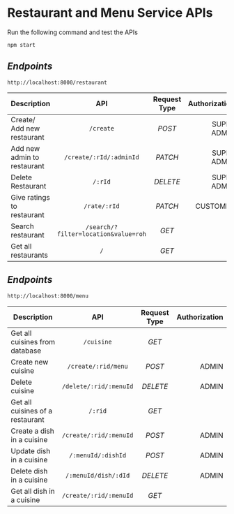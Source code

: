 # Restaurant and Menu Service APIs

Run the following command and test the APIs
```
npm start
```

## _Endpoints_

```
http://localhost:8000/restaurant
```

| Description       | API         | Request Type  | Authorization  |
| ------------- |:-------------:|:-------------:| -----:|
| Create/ Add new restaurant      | `/create` | _POST_| SUPER ADMIN |
| Add new admin to restaurant     | `/create/:rId/:adminId`  | _PATCH_ |  SUPER ADMIN  |
| Delete Restaurant | `/:rId`      | _DELETE_ |  SUPER ADMIN   |
| Give ratings to restaurant | `/rate/:rId`     | _PATCH_ |  CUSTOMER   |
| Search restaurant | `/search/?filter=location&value=roh`    |  _GET_ |     |
| Get all restaurants | `/`     | _GET_ |     |



## _Endpoints_

```
http://localhost:8000/menu
```

| Description       | API           | Request Type| Authorization  |
| ------------- |:-------------:|:-------------:| -----:|
| Get all cuisines from database      | `/cuisine`| _GET_ |  |
| Create new cuisine     | `/create/:rid/menu`     | _POST_ |  ADMIN  |
| Delete cuisine | `/delete/:rid/:menuId`      | _DELETE_ |  ADMIN   |
| Get all cuisines of a restaurant | `/:rid`      | _GET_ |     |
| Create a dish in a cuisine | `/create/:rid/:menuId`     | _POST_ |  ADMIN   |
| Update dish in a cuisine | `/:menuId/:dishId`      | _POST_ |  ADMIN   |
| Delete dish in a cuisine | `/:menuId/dish/:dId`    | _DELETE_  |  ADMIN   |
| Get all dish in a cuisine | `/create/:rid/:menuId`     | _GET_ |     |
